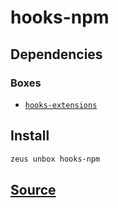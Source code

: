 
hooks-npm
====================






## Dependencies
### Boxes
* [`hooks-extensions`](hooks-extensions.md)




## Install
```bash
zeus unbox hooks-npm
```












## [Source](https://github.com/liquidapps-io/zeus-sdk/tree/master/boxes/groups/eos-sdk/hooks-npm)
